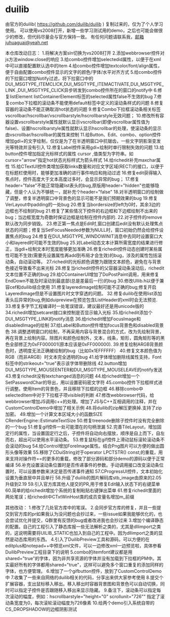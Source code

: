 # duilib
由官方的duilib( https://github.com/duilib/duilib ) 复制过来的，仅为了个人学习使用。
可以使用vs2008打开，新增一些学习测试用的demo，之后也可能会做很少的修改，但代码尽量会与官方保持一致。
有任何问题请联系我，邮箱juhuaguai@yeah.net

本仓库改动日志：
1.将解决方案sln切换为vs2008打开
2.添加webbrowser控件对js方法window.close的响应
3.给combo控件增加selectedid属性，以便于在xml中可以直接配置默认选中的item
4.给combo控件增加textcolor/font/align属性，便于自由配置combo控件显示的文字的颜色/字体/水平对齐方式
5.给combo控件的下拉窗口增加Notify过滤，将下拉窗口中的DUI_MSGTYPE_ITEMCLICK,DUI_MSGTYPE_ITEMACTIVATE,DUI_MSGTYPE_LINK ,DUI_MSGTYPE_CLICK异步转发到combo控件所在的窗口的notify中
6.修复listElement listContainerElement标签的selected属性false不生效的bug
7.修复combo下拉框的滚动条不能使用default标签中定义的滚动条样式的问题
8.修复容器的滚动条不能正确取消hot状态的问题
9.修复Combo下拉框滚动条相关标签vscrollbar/hscrollbar/vscrollbarstyle/hscrollbarstyle无效问题；
10.修改所有容器设置vscrollbarstyle属性就默认显示vscrollbar(即便vscrollbar属性值为false)、设置hscrollbarstyle属性就默认显示hscrollbar的处理，使滚动条的显示由vscrollbar/hscrollbar的属性来控制
11.给Button、Edit、combo、option控件增加gdi+的文字绘制，仅仅是为了在半透明窗口中抗锯齿，一些文字阴影渐变发光等特效并没有引入
12.修复Label控件采用gdi+绘制时单行限制失效的问题
13.给button控件增加指定光标样式的属性 cursor ,值类型为字符串。如cursor="arrow"指定hot状态光标样式为箭头样式
14.给richedit补充maxchar属性
15.给CTextUI控件类增加获取links数量和对应文字区域(RECT)的接口，以便于在标题栏使用时，能够更加准确的进行事件响应和拖动过滤
16.修复edit获得输入焦点时，控件高度大于文本高度过多时，会显示异常的bug；
17.修复header="false"不能正常隐藏list表头的bug,原版用header="hidden"也能够隐藏，但是个人认为不够统一，就补充个header="false"
18.对半透明窗口的绘制做了调整，修复半透明窗口中背景色的显示可能不是我们预期效果的bug
19.修复VerLayout中padding的一处bug
20.修复当bordersize的left为0时，其余3边的边框也不绘制的bug
21.修复了某些情况下控件的右边框和下边框绘制不出来的bug；当边框宽度为奇数时保证边框是绘制在控件内部的.
22.对子控件的remove默认改为同步销毁。
23.修正第一焦点是Edit时,窗口创建后edit没有默认处理焦点状态的问题；修复当SetFocusNeeded参数为NULL时，窗口初始仍然会给控件设置焦点的bug
24.修复在DUI_MSGTYPE_WINDOWINIT消息中去同时设置窗口大小和layered时可能不生效的bug
25.对Label动态文本计算所需宽度的结果进行修正，当gdi+绘制文本时宽度能够更加准确
26.修复richedit控件动态创建时某些属性可能不生效(需要先设置属性再add到布局才会生效)的bug，涉及的属性包括滚动条，自动滚动等。
27.richedit的光标颜色调整为跟随文本颜色，避免在与背景色接近导致看不出来光标
28.修复当richedit控件的父容器滚动条滚动后，richedit文本位置不正确的bug
29.给CContainerUI增加了DoPostPaint调用，用来修复EndDown不能及时滚动到最底部(总是差最后一行)的bug
30.修改UIlib.h以便于兼容cef和duilib结合使用
31.修复layeredimage绘制可能不正确的bug;修复开启LayeredImage但是不设置图片时文字穿透的问题。
32.修复duilib在使用list添加表头后异常的bug,例如duipreview在预览包含ListHeader的xml时会无法预览.
33.修复多字节工程编译时一处笔误错误，建议最好还是用unicode版的
34.richedit增加setcaret接口来控制是否显示输入光标
35.给richedit添加个DUI_MSGTYPE_LINK的notify消息
36.给richedit增加FocusImage和disabledImage的绘制
37.给Label和Button控件增加focus背景色和disabled背景色
38.调整透明窗口的绘制，不再采用内容与背景混合的方式，改为先绘制背景，再在背景上绘制内容。除图片和颜色绘制外，文本，线条，矩形，圆角矩形等的黑色全部修正为0xFF000001(原本应该是0xFF000000).
39.修复绘制ARGB背景颜色时，透明度无法正确被绘制的bug（比如0x1EFFFFFF）
40.修复文本颜色值为RGB（而非ARGB）时文本完全透明的bug
41.给字体增加删除线属性支持，Font标签中的strikeout="true"表示该字体带删除线
42.button增加DUI_MSGTYPE_MOUSEENTER和DUI_MSGTYPE_MOUSELEAVE的notify发送
43.修复richedit没有textchanged消息的问题
44.给richedit增加一个SetPasswordChar的导出，用以设置密码密文字符
45.combo控件下拉框样式进行调整。使用Item的背景色，并且移除下拉框的边框
46.移除combo中selectedItem中对于下拉框子项visible的判断
47.修改webbrowser代码，给webbrowser增加JS调用c++的处理。增加了JS与C++互相调用的注释，并在CustomControlDemo中增加了相关示例
48.将duilib的zip解压更换掉.支持了zip加密。
49.增加一个计算文本区域大小的函数SIZE CRenderEngine::EstimateTextSize
50.修复treenode删除子控件时没有完全删除的一个bug
51.修复gif控件一处可能潜在的句柄泄漏
52.完善TileLayout，增加固定行的属性，当设置固定行之后，子控件将自动向右摆放，顺序是自上而下，自左而右，超出可以使用水平滚动条。
53.修复鼠标在gif控件上滑动鼠标滚轮滚动条不会滚动的bug
54.给Control增加ForeImage属性。结合Png图片可以方便的做出圆形头像等效果
55.移除了CDuiString对于operator LPCTSTR() const;的重载，用来支持对操作符==的更多的重载，修改了部分源码和部分demo的源码以便于正常编译
56.补充设置滚动条位置时是否传递事件的参数。手动调用接口改变滚动条位置时，可以设置参数来决定是否传递事件通知
57.CProgressUI控件，文本初始化设置为垂直居中并且单行
58.升级了duilib的图片解码库stb_image由原来的2.05升级到2.19
59.引入官方库其他人提交的PR,用于修复Edit输入状态下的右键菜单
60.简单的给richedit增加个系统的复制粘贴右键弹出菜单
61.修复richedit里面的两处笔误；给richedit中CTxtWinHost类的成员变量名增加m_前缀

其他改动：
1.修改了几处官方库中的笔误。
2.会同步官方库的修复，并且一些提交到官方库的pr如果我认为没问题也会抄过来，一些issue如果我能够优化的，也会尝试优化并提交，Q群里有反馈的bug或者改进我也会抄过来
3.增加个编译静态的配置。自己的工程引入了静态库报一些无法解析之类的，尤其是dllimport之类的，这说明需要将UILIB_STATIC也加入到自己的工程中。因为dllimport之类的显然是动态库用的东西。
4.引入了DuilibPreview工具和源码，可以方便的在editplus和notepad++中预览xml文件，可以一边修改xml一边预览啦，具体参看DuilibPreview工程目录下的说明
5.combo的itemfont建议都是用 shared="true"的字体，因为非共享资源的字体并没有加载到下拉框的PM中。其实最好所有的字体都用shared="true"，这样可以避免多个窗口重复的添加同样的字体，也方便管理。
6.增加了一个gifbutton控件，放到了CustomControlDemo中
7.收集了一些来自网络的duilib相关的代码，分享出来供大家参考使用
8.提交个扩展容器，支出鼠标移入移出。移入移出时容器背景图和背景色可以自动切换，同时可以指定子控件是否跟随移入移出来显示隐藏。
9.备注下，滚动条可以指定每次滚动的幅度，例如：hscrollbarstyle="height=&quot;0&quot; scrollunit=&quot;726&quot;" 指定了滚动条宽度为0，每次滚轮滚动幅度为726像素
10.给两个demo引入系统自带的CS_DROPSHADOW的边框阴影测试
